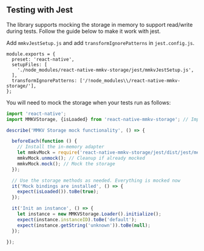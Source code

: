 ## Testing with Jest
The library supports mocking the storage in memory to support read/write during tests. Follow the guide below to make it work with jest.

Add `mmkvJestSetup.js` and add `transformIgnorePatterns` in `jest.config.js`.

```
module.exports = {
  preset: 'react-native',
  setupFiles: [
    './node_modules/react-native-mmkv-storage/jest/mmkvJestSetup.js',
  ],
  transformIgnorePatterns: ['/!node_modules\\/react-native-mmkv-storage/'], 
};

```

You will need to mock the storage when your tests run as follows:

```js
import 'react-native';
import MMKVStorage, {isLoaded} from 'react-native-mmkv-storage'; // Import the library as normal.

describe('MMKV Storage mock functionality', () => {

  beforeEach(function () {
    // Install the in-memory adapter
    let mmkvMock = require('react-native-mmkv-storage/jest/dist/jest/memoryStore.js');
    mmkvMock.unmock(); // Cleanup if already mocked
    mmkvMock.mock(); // Mock the storage
  });

  // Use the storage methods as needed. Everything is mocked now
  it('Mock bindings are installed', () => {
    expect(isLoaded()).toBe(true);
  });

  it('Init an instance', () => {
    let instance = new MMKVStorage.Loader().initialize();
    expect(instance.instanceID).toBe('default');
    expect(instance.getString('unknown')).toBe(null);
  });

});
```

